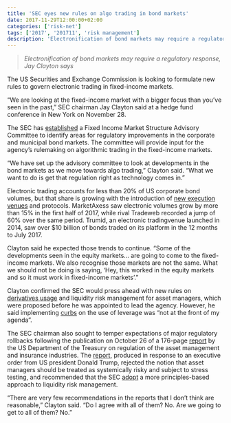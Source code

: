 ```yaml
---
title: 'SEC eyes new rules on algo trading in bond markets'
date: 2017-11-29T12:00:00+02:00
categories: ['risk-net']
tags: ['2017', '201711', 'risk management']
description: 'Electronification of bond markets may require a regulatory response, Jay Clayton says'
---
```


> _Electronification of bond markets may require a regulatory response, Jay Clayton says_

The US Securities and Exchange Commission is looking to formulate new rules to govern electronic trading in fixed-income markets.

“We are looking at the fixed-income market with a bigger focus than you’ve seen in the past,” SEC chairman Jay Clayton said at a hedge fund conference in New York on November 28.

The SEC has [established](https://www.sec.gov/news/press-release/2017-209) a Fixed Income Market Structure Advisory Committee to identify areas for regulatory improvements in the corporate and municipal bond markets. The committee will provide input for the agency’s rulemaking on algorithmic trading in the fixed-income markets.

“We have set up the advisory committee to look at developments in the bond markets as we move towards algo trading,” Clayton said. “What we want to do is get that regulation right as technology comes in.”

Electronic trading accounts for less than 20% of US corporate bond volumes, but that share is growing with the introduction of [new execution venues](https://www.risk.net/derivatives/2401714/dark-pools-and-platforms-vie-fix-credit-markets) and protocols. MarketAxess saw electronic volumes grow by more than 15% in the first half of 2017, while rival Tradeweb recorded a jump of 60% over the same period. Trumid, an electronic tradingvenue launched in 2014, saw over $10 billion of bonds traded on its platform in the 12 months to July 2017.

Clayton said he expected those trends to continue. “Some of the developments seen in the equity markets… are going to come to the fixed-income markets. We also recognise those markets are not the same. What we should not be doing is saying, ‘Hey, this worked in the equity markets and so it must work in fixed-income markets’.”

Clayton confirmed the SEC would press ahead with new rules on [derivatives usage](https://www.risk.net/asset-management/2442503/blunt-sec-derivatives-proposals-too-onerous-funds) and liquidity risk management for asset managers, which were proposed before he was appointed to lead the agency. However, he said implementing [curbs](https://www.risk.net/asset-management/2442503/blunt-sec-derivatives-proposals-too-onerous-funds) on the use of leverage was “not at the front of my agenda”.

The SEC chairman also sought to temper expectations of major regulatory rollbacks following the publication on October 26 of a 176-page [report](https://www.treasury.gov/press-center/press-releases/Documents/Joint_Staff_Report_Treasury_10-15-2014.pdf) by the US Department of the Treasury on regulation of the asset management and insurance industries. The [report](https://www.treasury.gov/press-center/press-releases/Documents/Joint_Staff_Report_Treasury_10-15-2014.pdf), produced in response to an executive order from US president Donald Trump, rejected the notion that asset managers should be treated as systemically risky and subject to stress testing, and recommended that the SEC [adopt](https://www.risk.net/asset-management/5354201/softened-liquidity-rule-would-still-be-misguided-us-asset-managers) a more principles-based approach to liquidity risk management.

“There are very few recommendations in the reports that I don’t think are reasonable,” Clayton said. “Do I agree with all of them? No. Are we going to get to all of them? No.”

